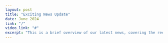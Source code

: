 ```yaml
---
layout: post
title: "Exciting News Update"
date: June 2024
link: "/"
video_link: "#"
excerpt: "This is a brief overview of our latest news, covering the recent updates and what they mean for our community."
---
```

